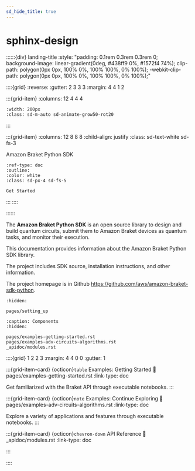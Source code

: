 ```yaml
---
sd_hide_title: true
---
```


# sphinx-design

::::::{div} landing-title
:style: "padding: 0.1rem 0.3rem 0.3rem 0; background-image: linear-gradient(0deg, #438ff9 0%, #1572f4 74%); clip-path: polygon(0px 0px, 100% 0%, 100% 100%, 0% 100%); -webkit-clip-path: polygon(0px 0px, 100% 0%, 100% 100%, 0% 100%);"

::::{grid}
:reverse:
:gutter: 2 3 3 3
:margin: 4 4 1 2

:::{grid-item}
:columns: 12 4 4 4

```{image} ./_static/braket-avatar.png
:width: 200px
:class: sd-m-auto sd-animate-grow50-rot20
```
:::

:::{grid-item}
:columns: 12 8 8 8
:child-align: justify
:class: sd-text-white sd-fs-3

Amazon Braket Python SDK

```{button-ref} pages/setting_up.rst
:ref-type: doc
:outline:
:color: white
:class: sd-px-4 sd-fs-5

Get Started
```

:::
::::

::::::

The **Amazon Braket Python SDK** is an open source library to design and build quantum circuits, submit them to Amazon Braket devices as quantum tasks, and monitor their execution.

This documentation provides information about the Amazon Braket Python SDK library. 

The project includes SDK source, installation instructions, and other information.

The project homepage is in Github https://github.com/aws/amazon-braket-sdk-python. 

```{toctree}
:hidden:

pages/setting_up
```

```{toctree}
:caption: Components
:hidden:

pages/examples-getting-started.rst
pages/examples-adv-circuits-algorithms.rst
_apidoc/modules.rst
```

::::{grid} 1 2 2 3
:margin: 4 4 0 0
:gutter: 1

:::{grid-item-card} {octicon}`table` Examples: Getting Started
:link: pages/examples-getting-started.rst
:link-type: doc

Get familiarized with the Braket API through executable notebooks.
:::

:::{grid-item-card} {octicon}`note` Examples: Continue Exploring
:link: pages/examples-adv-circuits-algorithms.rst
:link-type: doc

Explore a variety of applications and features through executable notebooks.
:::

:::{grid-item-card} {octicon}`chevron-down` API Reference
:link: _apidoc/modules.rst
:link-type: doc

:::

::::
